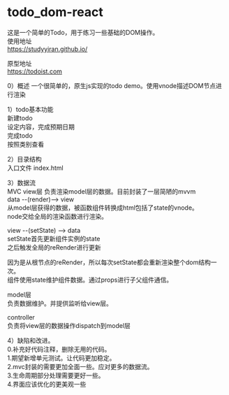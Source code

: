 # todo_dom-react
这是一个简单的Todo，用于练习一些基础的DOM操作。  
使用地址  
https://studyyiran.github.io/  

原型地址  
https://todoist.com  

0）概述
一个很简单的，原生js实现的todo demo。使用vnode描述DOM节点进行渲染

1）todo基本功能  
新建todo  
设定内容，完成预期日期  
完成todo  
按照类别查看  

2）目录结构  
入口文件
index.html

3）数据流  
MVC
view层
负责渲染model层的数据。目前封装了一层简陋的mvvm  
data --(render)--> view  
从model层获得的数据，被函数组件转换成html包括了state的vnode。  
node交给全局的渲染函数进行渲染。  

view --(setState) --> data   
setState首先更新组件实例的state   
之后触发全局的reRender进行更新   

因为是从根节点的reRender，所以每次setState都会重新渲染整个dom结构一次。   
组件使用state维护组件数据。通过props进行子父组件通信。   

model层  
负责数据维护。并提供监听给view层。  

controller  
负责将view层的数据操作dispatch到model层  

4）缺陷和改进。  
0.补充好代码注释，删除无用的代码。  
1.期望新增单元测试。让代码更加稳定。  
2.mvc封装的需要更加全面一些。应对更多的数据流。  
3.生命周期部分处理需要更好一些。  
4.界面应该优化的更美观一些  




